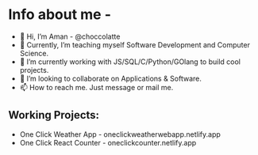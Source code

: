 # Info about me -
- 👋 Hi, I’m Aman - @choccolatte
- 👀 Currently, I’m teaching myself Software Development and Computer Science.
- 🌱 I’m currently working with JS/SQL/C/Python/GOlang to build cool projects.
- 💞️ I’m looking to collaborate on Applications & Software.
- 📫 How to reach me. Just message or mail me.

## Working Projects:

- One Click Weather App - oneclickweatherwebapp.netlify.app
- One Click React Counter - oneclickcounter.netlify.app

<!---
choccolatte/choccolatte is a ✨ special ✨ repository because its `README.md` (this file) appears on your GitHub profile.
You can click the Preview link to take a look at your changes.
--->
